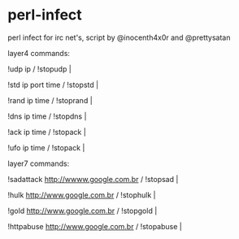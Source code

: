 # perl-infect
perl infect for irc net's, script by @inocenth4x0r and @prettysatan

layer4 commands:

!udp ip / !stopudp |

!std ip port time / !stopstd |

!rand ip time / !stoprand |

!dns ip time / !stopdns |

!ack ip time / !stopack |

!ufo ip time / !stopack |



layer7 commands:

!sadattack http://wwww.google.com.br / !stopsad |

!hulk http://www.google.com.br / !stophulk | 

!gold http://www.google.com.br / !stopgold |

!httpabuse http://www.google.com.br / !stopabuse |
